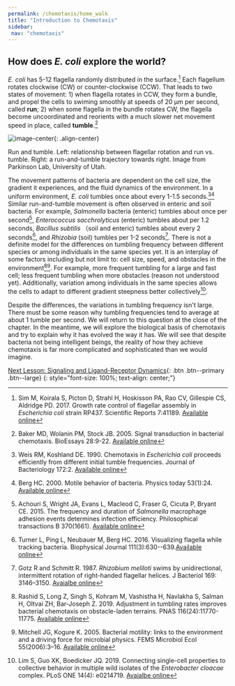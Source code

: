 ```yaml
---
permalink: /chemotaxis/home_walk
title: "Introduction to Chemotaxis"
sidebar:
 nav: "chemotaxis"
---
```


## How does *E. coli* explore the world?

*E. coli* has 5-12 flagella randomly distributed in the surface.[^Sim2017] Each flagellum rotates clockwise (CW) or counter-clockwise (CCW). That leads to two states of movement: 1) when flagella rotates in CCW, they form a bundle, and propel the cells to swiming smoothly at speeds of 20 µm per second, called **run**; 2) when some flagella in the bundle rotates CW, the flagella become uncoordinated and reorients with a much slower net movement speed in place, called **tumble**.[^Baker2005]

![image-center](../assets/images/chemotaxis_intro_runtumble.png){: .align-center}
<figcaption>Run and tumble. Left: relationship between flagellar rotation and run vs. tumble. Right: a run-and-tumble trajectory towards right. Image from Parkinson Lab, University of Utah.</figcaption>

The movement patterns of bacteria are dependent on the cell size, the gradient it experiences, and the fluid dynamics of the environment. In a uniform environment, *E. coli* tumbles once about every 1-1.5 seconds.[^Weis1990][^Berg2000] Similar run-and-tumble movement is often observed in enteric and soil bacteria. For example, *Salmonella* bacteria (enteric) tumbles about once per second[^Achouri2015], *Enterococcus sacchrolyticus* (enteric) tumbles about per 1.2 seconds, *Bacillus subtilis* （soil and enteric) tumbles about every 2 seconds[^Turner2016], and *Rhizobia* (soil) tumbles per 1-2 seconds[^Gotz1987]. There is not a definite model for the differences on tumbling frequency between different species or among individuals in the same species yet. It is an interplay of some factors including but not limit to: cell size, speed, and obstacles in the environment[^Rashid2019][^Mitchell2005]. For example, more frequent tumbling for a large and fast cell; less frequent tumbling when more obstacles (reason not understood yet). Additionally, variation among individuals in the same species allows the cells to adapt to different gradient steepness better collectively[^Lim2019].

Despite the differences, the variations in tumbling frequency isn't large. There must be some reason why tumbling frequencies tend to average at about 1 tumble per second. We will return to this question at the close of the chapter. In the meantime, we will explore the biological basis of chemotaxis and try to explain why it has evolved the way it has. We will see that despite bacteria not being intelligent beings, the reality of how they achieve chemotaxis is far more complicated and sophisticated than we would imagine.


[^Munroe]: Randall Munroe. What If? [Available online](https://what-if.xkcd.com/)

[^Pierucci1978]: Pierucci O. 1978. Dimensions of *Escherichia coli* at various growth rates: Model of envelope growth. Journal of Bacteriology 135(2):559-574. [Available online](https://jb.asm.org/content/jb/135/2/559.full.pdf)

[^Sim2017]: Sim M, Koirala S, Picton D, Strahl H, Hoskisson PA, Rao CV, Gillespie CS, Aldridge PD. 2017. Growth rate control of flagellar assembly in *Escherichia coli* strain RP437. Scientific Reports 7:41189. [Available online](https://www.nature.com/articles/srep41189#:~:text=Escherichia%20coli%20is%20a%20prominent,distributed%20across%20the%20cell%20surface.)

[^Baker2005]: Baker MD, Wolanin PM, Stock JB. 2005. Signal transduction in bacterial chemotaxis. BioEssays 28:9-22. [Available online](https://pubmed.ncbi.nlm.nih.gov/16369945/)

[^Weis1990]: Weis RM, Koshland DE. 1990. Chemotaxis in *Escherichia coli* proceeds efficiently from different initial tumble frequencies. Journal of Bacteriology 172:2. [Available online](https://jb.asm.org/content/jb/172/2/1099.full.pdf)

[^Berg2000]: Berg HC. 2000. Motile behavior of bacteria. Physics today 53(1):24. [Available online](https://physicstoday.scitation.org/doi/pdf/10.1063/1.882934)

[^Achouri2015]: Achouri S, Wright JA, Evans L, Macleod C, Fraser G, Cicuta P, Bryant CE. 2015. The frequency and duration of *Salmonella* macrophage adhesion events determines infection efficiency. Philosophical transactions B 370(1661). [Available online](https://www.ncbi.nlm.nih.gov/pmc/articles/PMC4275903/)

[^Turner2016]: Turner L, Ping L, Neubauer M, Berg HC. 2016. Visualizing flagella while tracking bacteria. Biophysical Journal 111(3):630--639.[Available online](https://pubmed.ncbi.nlm.nih.gov/27508446/)

[^Parkinson2015]: Parkinson JS, Hazelbauer, Falke JJ. 2015. Signaling and sensory adaptation in *Escherichia coli* chemoreceptors: 2015 update. [Available online](https://www.sciencedirect.com/science/article/abs/pii/S0966842X15000578)

[^Yang2019]: Yang W, Cassidy CK, Ames P, Diebolder CA, Schulten K, Luthey-Schulten Z, Parkinson JS, Briegel A. 2019. *In situ* confomraitonal changes of the *Escherichia coli* serine chemoreceptor in different signaling states. mBio. [Available online](https://mbio.asm.org/content/10/4/e00973-19/article-info)

[^Saragosti2001]: Saragosti J, Calvez V, Bournaveas, N, Perthame B, Buguin A, Silberzan P. 2001. Directional persistence of chemotactic bacteria in a traveling concentration wave. PNAS. [Available online](https://www.pnas.org/content/pnas/108/39/16235.full.pdf)

[^Gotz1987]: Gotz R and Schmitt R. 1987. *Rhizobium meliloti* swims by unidirectional, intermittent rotation of right-handed flagellar helices. J Bacteriol 169: 3146–3150. [Avaialbe online](https://www.ncbi.nlm.nih.gov/pmc/articles/PMC212363/)

[^Lim2019]: Lim S, Guo XK, Boedicker JQ. 2019. Connecting single-cell properties to collective behavior in multiple wild isolates of the *Enterobacter cloacae* complex. PLoS ONE 14(4): e0214719. [Avaialbe online](https://doi.org/10.1371/journal.pone.0214719)

[^Rashid2019]: Rashid S, Long Z, Singh S, Kohram M, Vashistha H, Navlakha S, Salman H, Oltvai ZH, Bar-Joseph Z. 2019. Adjustment in tumbling rates improves bacterial chemotaxis on obstacle-laden terrains. PNAS 116(24):11770-11775. [Available online](https://www.pnas.org/content/116/24/11770)

[^Mitchell2005]: Mitchell JG, Kogure K. 2005. Bacterial motility: links to the environment and a driving force for microbial physics. FEMS Microbiol Ecol 55(2006):3–16. [Available online](https://academic.oup.com/femsec/article/55/1/3/554107)

[Next Lesson: Signaling and Ligand-Receptor Dynamics](home_signal){: .btn .btn--primary .btn--large}
{: style="font-size: 100%; text-align: center;"}

